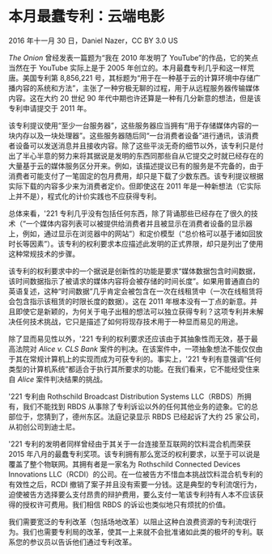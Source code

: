 # 本月最蠢专利：云端电影

2016 年十一月 30 日，Daniel Nazer，CC BY 3.0 US

_The Onion_ 曾经发表一篇题为“我在 2010 年发明了 YouTube”的作品，它的笑点当然在于 YouTube 实际上是于 2005 年创立的。本月最蠢专利几乎和这一样荒唐。美国专利第 8,856,221 号，其标题为“用于在一种基于云的计算环境中存储广播内容的系统和方法”，主张了一种穷极无聊的过程，用于从远程服务器传输媒体内容。这在大约 20 世纪 90 年代中期也许还算是一种有几分新意的想法，但是该专利申请提交于 2011 年。

该专利提议使用“至少一台服务器”，这些服务器应当拥有“用于存储媒体内容的一块内存以及一块处理器”。这些服务器随后同“一台消费者设备”进行通讯，该消费者设备可以发送消息并且接收内容。除了这些平淡无奇的细节以外，该专利只是付出了半心半意的努力来将其据说是发明的东西同那些自从它提交之时就已经存在的大量基于云的媒体服务区分开来。例如，该描述提议已有的服务是不完备的，由于消费者可能支付了一笔固定的包月费用，却只是下载了少数东西。该专利提议根据实际下载的内容多少来为消费者定价。但即使这在 2011 年是一种新想法（它实际上并不是），程式化的计价实践也不应获得专利。

总体来看，'221 专利几乎没有包括任何东西，除了背诵那些已经存在了很久的技术（“一个媒体内容列表可以被提供给消费者并且被显示在消费者设备的显示器上，例如，通过显示在浏览器中的网站”）和定价模型（“总价格可以基于诸如回放时长等因素”）。该专利的权利要求本应描述此发明的正式界限，却只是列出了使用这种常规技术的步骤。

该专利的权利要求中的一个据说是创新性的功能是要求“媒体数据包含时间数据，该时间数据指示了被请求的媒体内容将会被存储的时间长度”。如果用普通直白的英语复述，这种“时间数据”几乎肯定会被包含在一次在线租赁中（一次在线租赁将会包含指示该租赁的时限长度的数据）。这在 2011 年根本没有一丁点的新意。并且即使它是新颖的，为何关于电子出租的想法可以独立获得专利？这项专利并未解决任何技术挑战，它只是描述了如何将现存技术用于一种显而易见的用途。

除了显而易见性以外，'221 专利的权利要求还应该由于其抽象性而无效，基于最高法院对 _Alice v. CLS Bank_ 案件的判决。在该案件中，一项抽象想法不能仅仅由于其在常规计算机上的实现而成为可获专利的。事实上，'221 专利有意强调“任何类型的计算机系统”都适合于执行其所要求的功能。在我们看来，它不能经受住来自 _Alice_ 案件判决结果的挑战。

'221 专利由 Rothschild Broadcast Distribution Systems LLC（RBDS）所拥有，我们不能找到 RBDS 从事除了专利诉讼以外的任何其他业务的迹象。它的总部位于，您猜到了，德州东区。法庭记录显示 RBDS 已经起诉了大约 25 家公司，从初创公司到迪士尼。

'221 专利的发明者同样曾经由于其关于一台连接至互联网的饮料混合机而荣获 2015 年八月的最蠢专利奖项。该专利拥有那么宽泛的权利要求，以至于可以说是覆盖了整个物联网。其拥有者是一家名为 Rothschild Connected Devices Innovations LLC（RCDI）的公司。在一位被告方不惜血本挑战饮料混合机专利的有效性之后，RCDI 撤销了案子并且没有索要一分钱。这是典型的专利流氓行为，迫使被告方选择要么支付昂贵的辩护费用，要么支付一笔该专利持有人本不应该获得的授权许可费用。我们相信 RBDS 的诉讼也类似地只有烦扰的价值。

我们需要宽泛的专利改革（包括场地改革）以阻止这种白浪费资源的专利流氓行为。我们也需要专利局的改革，使其一上来就不会批准诸如此类的极坏的专利。联系您的参议员以告诉他们通过专利改革。
